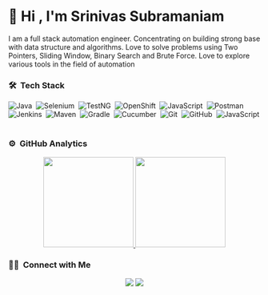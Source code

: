 # 👋 Hi , I'm Srinivas Subramaniam


I am a full stack automation engineer. Concentrating on building strong base with data structure and algorithms. Love to solve problems using Two Pointers, Sliding Window, Binary Search and Brute Force. Love to explore various tools in the field of automation


### 🛠 &nbsp;Tech Stack

![Java](https://img.shields.io/badge/-Java-e6e6e6?style=flat&logo=Java&logoColor=FFA518)&nbsp;
![Selenium](https://img.shields.io/badge/-Selenium-e6e6e6?style=flat&logo=Selenium)&nbsp;
![TestNG](https://img.shields.io/badge/TestNG-e6e6e6?style=flat&logo=testng)&nbsp;
![OpenShift](https://img.shields.io/badge/Opeshift-e6e6e6?style=flat&logo=redhatopenshift&logoColor=red)&nbsp;
![JavaScript](https://img.shields.io/badge/-JavaScript-e6e6e6?style=flat&logo=javascript)&nbsp;
![Postman](https://img.shields.io/badge/-Postman-e6e6e6?style=flat&logo=Postman)&nbsp;
![Jenkins](https://img.shields.io/badge/Jenkins-e6e6e6?style=flat&logo=Jenkins)&nbsp;
![Maven](https://img.shields.io/badge/Maven-e6e6e6?style=flat&logo=maven)&nbsp;
![Gradle](https://img.shields.io/badge/-Gradle-e6e6e6?style=flat&logo=gradle&logoColor=black)&nbsp;
![Cucumber](https://img.shields.io/badge/Cucumber-e6e6e6?style=flat&logo=cucumber)&nbsp;
![Git](https://img.shields.io/badge/-Git-05122A?style=flat&logo=git)&nbsp;
![GitHub](https://img.shields.io/badge/-GitHub-05122A?style=flat&logo=github)&nbsp;
![JavaScript](https://img.shields.io/badge/JavaScript-F7DF1E?style=flat&logo=javascript&logoColor=black)&nbsp;

### ⚙️ &nbsp;GitHub Analytics

<p align="center">
<a href="https://github.com/SrinivasSubramaniam">
  <img height="180em" src="https://github-readme-stats-eight-theta.vercel.app/api?username=SrinivasSubramaniam&show_icons=true&theme=algolia&include_all_commits=true&count_private=true"/>
  <img height="180em" src="https://github-readme-stats-eight-theta.vercel.app/api/top-langs/?username=SrinivasSubramaniam&layout=compact&langs_count=8&theme=algolia"/>
</a>
</p>

### 🤝🏻 &nbsp;Connect with Me

<p align="center">
<a href="https://www.linkedin.com/in/srinivas-subramaniam-sdet/"><img src="https://img.shields.io/badge/Srinivas%20Subramaniam-blue?style=flag&logo=linkedin"/></a>
<a href="mailto:ssrini3@gmail.com"><img src="https://img.shields.io/badge/Srinivas%20Subramaniam-white?style=flag&logo=gmail"/></a>
</p>


<!---
SrinivasSubramaniam/SrinivasSubramaniam is a ✨ special ✨ repository because its `README.md` (this file) appears on your GitHub profile.
You can click the Preview link to take a look at your changes.
--->
